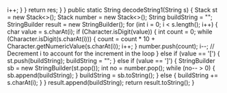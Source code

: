 i++;
}
}
return res;
}
}
public static String decodeString1(String s) {
Stack<String> st = new Stack<>();
Stack<Integer> number = new Stack<>();
String buildString = "";
StringBuilder result = new StringBuilder();
for (int i = 0; i < s.length(); i++) {
char value = s.charAt(i);
if (Character.isDigit(value)) {
int count = 0;
while (Character.isDigit(s.charAt(i))) {
count = count * 10 + Character.getNumericValue(s.charAt(i));
i++;
}
number.push(count);
i--; // Decrement i to account for the increment in the loop
} else if (value == '[') {
st.push(buildString);
buildString = "";
} else if (value == ']') {
StringBuilder sb = new StringBuilder(st.pop());
int no = number.pop();
while (no-- > 0) {
sb.append(buildString);
}
buildString = sb.toString();
} else {
buildString += s.charAt(i);
}
}
result.append(buildString);
return result.toString();
}
​